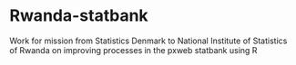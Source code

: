 # Rwanda-statbank
Work for mission from Statistics Denmark to National Institute of Statistics of Rwanda on improving processes in the pxweb statbank using R
